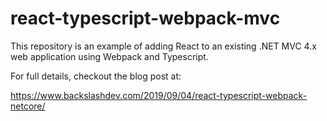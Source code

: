 # react-typescript-webpack-mvc

This repository is an example of adding React to an existing .NET MVC 4.x web application using Webpack and Typescript.

For full details, checkout the blog post at:

https://www.backslashdev.com/2019/09/04/react-typescript-webpack-netcore/
